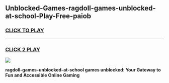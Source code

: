 
## Unblocked-Games-ragdoll-games-unblocked-at-school-Play-Free-paiob
<h3>
<a href="https://premium76.site?title=ragdoll-games-unblocked-at-school&ref=21A">CLICK TO PLAY</a></h3>
<hr>

<h3>
<a href="https://premium76.site?title=ragdoll-games-unblocked-at-school&ref=21A">CLICK 2 PLAY</a>
  
</h3>

<a href="https://premium76.site?title=ragdoll-games-unblocked-at-school&ref=21A"><img src="https://clearcache.store/games.png"></a>


**ragdoll-games-unblocked-at-school games unblocked: Your Gateway to Fun and Accessible Online Gaming**
